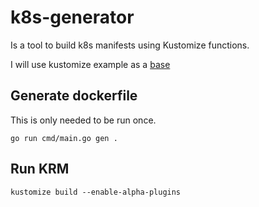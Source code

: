 # k8s-generator

Is a tool to build k8s manifests using Kustomize functions.

I will use kustomize example as a [base](https://github.com/kubernetes-sigs/kustomize/blob/master/functions/examples/fn-framework-application/README.md)

## Generate dockerfile

This is only needed to be run once.

```shell
go run cmd/main.go gen .
```

## Run KRM

```shell
kustomize build --enable-alpha-plugins

```
